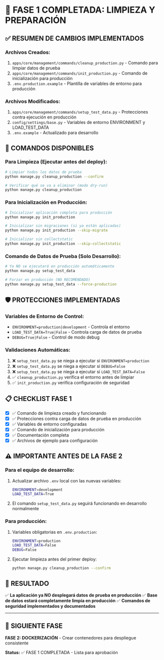 # 🎯 FASE 1 COMPLETADA: LIMPIEZA Y PREPARACIÓN

## ✅ RESUMEN DE CAMBIOS IMPLEMENTADOS

### **Archivos Creados:**
1. `apps/core/management/commands/cleanup_production.py` - Comando para limpiar datos de prueba
2. `apps/core/management/commands/init_production.py` - Comando de inicialización para producción
3. `.env.production.example` - Plantilla de variables de entorno para producción

### **Archivos Modificados:**
1. `apps/core/management/commands/setup_test_data.py` - Protecciones contra ejecución en producción
2. `config/settings/base.py` - Variables de entorno ENVIRONMENT y LOAD_TEST_DATA
3. `.env.example` - Actualizado para desarrollo

## 🔧 COMANDOS DISPONIBLES

### **Para Limpieza (Ejecutar antes del deploy):**
```bash
# Limpiar todos los datos de prueba
python manage.py cleanup_production --confirm

# Verificar qué se va a eliminar (modo dry-run)
python manage.py cleanup_production
```

### **Para Inicialización en Producción:**
```bash
# Inicializar aplicación completa para producción
python manage.py init_production

# Inicializar sin migraciones (si ya están aplicadas)
python manage.py init_production --skip-migrate

# Inicializar sin collectstatic
python manage.py init_production --skip-collectstatic
```

### **Comando de Datos de Prueba (Solo Desarrollo):**
```bash
# Ya NO se ejecutará en producción automáticamente
python manage.py setup_test_data

# Forzar en producción (NO RECOMENDADO)
python manage.py setup_test_data --force-production
```

## 🛡️ PROTECCIONES IMPLEMENTADAS

### **Variables de Entorno de Control:**
- `ENVIRONMENT=production|development` - Controla el entorno
- `LOAD_TEST_DATA=True|False` - Controla carga de datos de prueba
- `DEBUG=True|False` - Control de modo debug

### **Validaciones Automáticas:**
1. ❌ `setup_test_data.py` se niega a ejecutar si `ENVIRONMENT=production`
2. ❌ `setup_test_data.py` se niega a ejecutar si `DEBUG=False`
3. ❌ `setup_test_data.py` se niega a ejecutar si `LOAD_TEST_DATA=False`
4. ✅ `cleanup_production.py` verifica el entorno antes de limpiar
5. ✅ `init_production.py` verifica configuración de seguridad

## 📋 CHECKLIST FASE 1

- [x] ✅ Comando de limpieza creado y funcionando
- [x] ✅ Protecciones contra carga de datos de prueba en producción
- [x] ✅ Variables de entorno configuradas
- [x] ✅ Comando de inicialización para producción
- [x] ✅ Documentación completa
- [x] ✅ Archivos de ejemplo para configuración

## ⚠️ IMPORTANTE ANTES DE LA FASE 2

### **Para el equipo de desarrollo:**
1. Actualizar archivo `.env` local con las nuevas variables:
   ```bash
   ENVIRONMENT=development
   LOAD_TEST_DATA=True
   ```

2. El comando `setup_test_data.py` seguirá funcionando en desarrollo normalmente

### **Para producción:**
1. Variables obligatorias en `.env.production`:
   ```bash
   ENVIRONMENT=production
   LOAD_TEST_DATA=False
   DEBUG=False
   ```

2. Ejecutar limpieza antes del primer deploy:
   ```bash
   python manage.py cleanup_production --confirm
   ```

## 🎯 RESULTADO

✅ **La aplicación ya NO desplegará datos de prueba en producción**
✅ **Base de datos estará completamente limpia en producción**
✅ **Comandos de seguridad implementados y documentados**

---

## 🔄 SIGUIENTE FASE

**FASE 2: DOCKERIZACIÓN** - Crear contenedores para despliegue consistente

**Status:** ✅ FASE 1 COMPLETADA - Lista para aprobación
